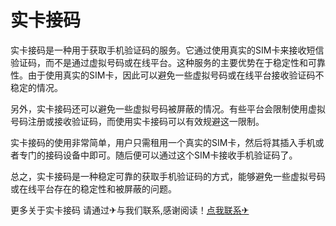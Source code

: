 # 实卡接码

实卡接码是一种用于获取手机验证码的服务。它通过使用真实的SIM卡来接收短信验证码，而不是通过虚拟号码或在线平台。这种服务的主要优势在于稳定性和可靠性。由于使用真实的SIM卡，因此可以避免一些虚拟号码或在线平台接收验证码不稳定的情况。

另外，实卡接码还可以避免一些虚拟号码被屏蔽的情况。有些平台会限制使用虚拟号码注册或接收验证码，而使用实卡接码可以有效规避这一限制。

实卡接码的使用非常简单，用户只需租用一个真实的SIM卡，然后将其插入手机或者专门的接码设备中即可。随后便可以通过这个SIM卡接收手机验证码了。

总之，实卡接码是一种稳定可靠的获取手机验证码的方式，能够避免一些虚拟号码或在线平台存在的稳定性和被屏蔽的问题。

更多关于实卡接码 请通过✈与我们联系,感谢阅读！[点我联系✈](https://my.G208.com)